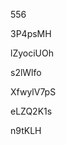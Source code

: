 556
































3P4psMH
















lZyociUOh








s2lWlfo




XfwylV7pS


eLZQ2K1s

n9tKLH
